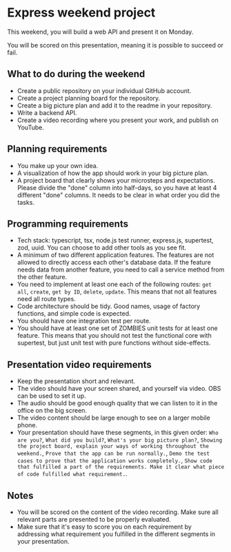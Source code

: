  # Express weekend project

This weekend, you will build a web API and present it on Monday.

You will be scored on this presentation, meaning it is possible to succeed or fail.

## What to do during the weekend

- Create a public repository on your individual GitHub account.
- Create a project planning board for the repository.
- Create a big picture plan and add it to the readme in your repository.
- Write a backend API.
- Create a video recording where you present your work, and publish on YouTube.

## Planning requirements

- You make up your own idea.
- A visualization of how the app should work in your big picture plan.
- A project board that clearly shows your microsteps and expectations. Please divide the "done" column into half-days, so you have at least 4 different "done" columns. It needs to be clear in what order you did the tasks.

## Programming requirements

- Tech stack: typescript, tsx, node.js test runner, express.js, supertest, zod, uuid. You can choose to add other tools as you see fit.
- A minimum of two different application features. The features are not allowed to directly access each other's database data. If the feature needs data from another feature, you need to call a service method from the other feature.
- You need to implement at least one each of the following routes: `get all`, `create`, `get by ID`, `delete`, `update`. This means that not all features need all route types.
- Code architecture should be tidy. Good names, usage of factory functions, and simple code is expected.
- You should have one integration test per route.
- You should have at least one set of ZOMBIES unit tests for at least one feature. This means that you should not test the functional core with supertest, but just unit test with pure functions without side-effects.

## Presentation video requirements

- Keep the presentation short and relevant.
- The video should have your screen shared, and yourself via video. OBS can be used to set it up.
- The audio should be good enough quality that we can listen to it in the office on the big screen.
- The video content should be large enough to see on a larger mobile phone.
- Your presentation should have these segments, in this given order: `Who are you?`, `What did you build?`, `What's your big picture plan?`, `Showing the project board, explain your ways of working throughout the weekend.`, `Prove that the app can be run normally.`, `Demo the test cases to prove that the application works completely.`, `Show code that fulfilled a part of the requirements. Make it clear what piece of code fulfilled what requirement.`.

## Notes

- You will be scored on the content of the video recording. Make sure all relevant parts are presented to be properly evaluated.
- Make sure that it's easy to score you on each requirement by addressing what requirement you fulfilled in the different segments in your presentation.

